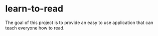 # learn-to-read
The goal of this project is to provide an easy to use application that can teach everyone how to read.
